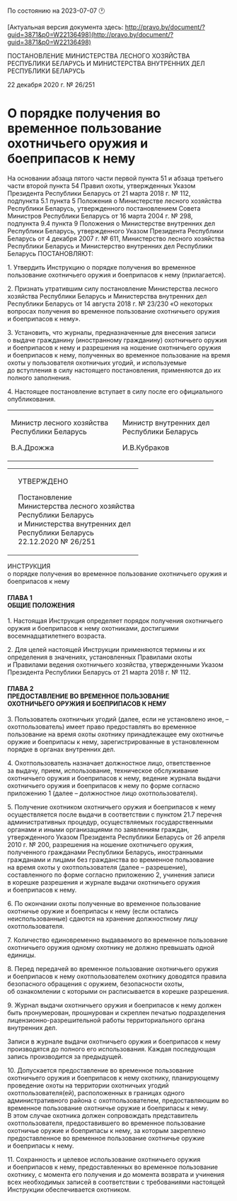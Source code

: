 По состоянию на 2023-07-07 &#x1F550;

[Актуальная версия документа здесь: http://pravo.by/document/?guid=3871&p0=W22136498](http://pravo.by/document/?guid=3871&p0=W22136498)

<p>ПОСТАНОВЛЕНИЕ МИНИСТЕРСТВА ЛЕСНОГО ХОЗЯЙСТВА РЕСПУБЛИКИ БЕЛАРУСЬ И МИНИСТЕРСТВА ВНУТРЕННИХ ДЕЛ РЕСПУБЛИКИ БЕЛАРУСЬ</p>
<p>22 декабря 2020 г. № 26/251</p>
<h1>О порядке получения во временное пользование охотничьего оружия и боеприпасов к нему</h1>
<p>На основании абзаца пятого части первой пункта 51 и абзаца третьего части второй пункта 54 Правил охоты, утвержденных Указом Президента Республики Беларусь от 21 марта 2018 г. № 112, подпункта 5.1 пункта 5 Положения о Министерстве лесного хозяйства Республики Беларусь, утвержденного постановлением Совета Министров Республики Беларусь от 16 марта 2004 г. № 298, подпункта 9.4 пункта 9 Положения о Министерстве внутренних дел Республики Беларусь, утвержденного Указом Президента Республики Беларусь от 4 декабря 2007 г. № 611, Министерство лесного хозяйства Республики Беларусь и Министерство внутренних дел Республики Беларусь ПОСТАНОВЛЯЮТ:</p>
<p>1. Утвердить Инструкцию о порядке получения во временное пользование охотничьего оружия и боеприпасов к нему (прилагается).</p>
<p>2. Признать утратившим силу постановление Министерства лесного хозяйства Республики Беларусь и Министерства внутренних дел Республики Беларусь от 14 августа 2018 г. № 23/230 «О некоторых вопросах получения во временное пользование охотничьего оружия и боеприпасов к нему».</p>
<p>3. Установить, что журналы, предназначенные для внесения записи о выдаче гражданину (иностранному гражданину) охотничьего оружия и боеприпасов к нему и разрешения на ношение охотничьего оружия и боеприпасов к нему, полученных во временное пользование на время охоты у пользователя охотничьих угодий, и используемые до вступления в силу настоящего постановления, применяются до их полного заполнения.</p>
<p>4. Настоящее постановление вступает в силу после его официального опубликования.</p>
<p></p>
<table><tr>
<td>
<p>Министр лесного хозяйства<br>Республики Беларусь</p>
<p>В.А.Дрожжа</p>
</td>
<td><p></p></td>
<td>
<p>Министр внутренних дел<br>Республики Беларусь</p>
<p>И.В.Кубраков</p>
</td>
</tr></table>
<p></p>
<table><tr>
<td><p></p></td>
<td>
<p>УТВЕРЖДЕНО</p>
<p>Постановление<br>Министерства лесного хозяйства<br>Республики Беларусь<br>и Министерства внутренних дел<br>Республики Беларусь<br>22.12.2020 № 26/251</p>
</td>
</tr></table>
<p>ИНСТРУКЦИЯ<br>о порядке получения во временное пользование охотничьего оружия и боеприпасов к нему</p>
<h4>ГЛАВА 1<br>ОБЩИЕ ПОЛОЖЕНИЯ</h4>
<p>1. Настоящая Инструкция определяет порядок получения охотничьего оружия и боеприпасов к нему охотниками, достигшими восемнадцатилетнего возраста.</p>
<p>2. Для целей настоящей Инструкции применяются термины и их определения в значениях, установленных Правилами охоты и Правилами ведения охотничьего хозяйства, утвержденными Указом Президента Республики Беларусь от 21 марта 2018 г. № 112.</p>
<h4>ГЛАВА 2<br>ПРЕДОСТАВЛЕНИЕ ВО ВРЕМЕННОЕ ПОЛЬЗОВАНИЕ ОХОТНИЧЬЕГО ОРУЖИЯ И БОЕПРИПАСОВ К НЕМУ</h4>
<p>3. Пользователь охотничьих угодий (далее, если не установлено иное, – охотпользователь) имеет право предоставлять во временное пользование на время охоты охотнику принадлежащее ему охотничье оружие и боеприпасы к нему, зарегистрированные в установленном порядке в органах внутренних дел.</p>
<p>4. Охотпользователь назначает должностное лицо, ответственное за выдачу, прием, использование, техническое обслуживание охотничьего оружия и боеприпасов к нему, ведение журнала выдачи охотничьего оружия и боеприпасов к нему по форме согласно приложению 1 (далее – должностное лицо охотпользователя).</p>
<p>5. Получение охотником охотничьего оружия и боеприпасов к нему осуществляется после выдачи в соответствии с пунктом 21.7 перечня административных процедур, осуществляемых государственными органами и иными организациями по заявлениям граждан, утвержденного Указом Президента Республики Беларусь от 26 апреля 2010 г. № 200, разрешения на ношение охотничьего оружия, полученного гражданами Республики Беларусь, иностранными гражданами и лицами без гражданства во временное пользование на время охоты у охотпользователя (далее – разрешение), составленного по форме согласно приложению 2, учинения записи в корешке разрешения и журнале выдачи охотничьего оружия и боеприпасов к нему.</p>
<p>6. По окончании охоты полученные во временное пользование охотничье оружие и боеприпасы к нему (если остались неиспользованные) сдаются на хранение должностному лицу охотпользователя.</p>
<p>7. Количество единовременно выдаваемого во временное пользование охотничьего оружия одному охотнику не должно превышать одной единицы.</p>
<p>8. Перед передачей во временное пользование охотничьего оружия и боеприпасов к нему охотпользователем охотнику доводятся правила безопасного обращения с оружием, безопасности охоты, об ознакомлении с которыми он расписывается в корешке разрешения.</p>
<p>9. Журнал выдачи охотничьего оружия и боеприпасов к нему должен быть пронумерован, прошнурован и скреплен печатью подразделения лицензионно-разрешительной работы территориального органа внутренних дел.</p>
<p>Записи в журнале выдачи охотничьего оружия и боеприпасов к нему производятся до полного его использования. Каждая последующая запись производится за предыдущей.</p>
<p>10. Допускается предоставление во временное пользование охотничьего оружия и боеприпасов к нему охотнику, планирующему проведение охоты на территории охотничьих угодий охотпользователя(ей), расположенных в границах одного административного района с охотпользователем, предоставляющим во временное пользование охотничье оружие и боеприпасы к нему. В этом случае охотника должен сопровождать представитель охотпользователя, предоставившего во временное пользование охотничье оружие и боеприпасы к нему, за которым закреплено предоставленное во временное пользование охотничье оружие и боеприпасы к нему.</p>
<p>11. Сохранность и целевое использование охотничьего оружия и боеприпасов к нему, предоставленных во временное пользование охотнику, с момента его получения и до момента возврата и учинения всех необходимых записей в соответствии с требованиями настоящей Инструкции обеспечивается охотником.</p>
<p></p>